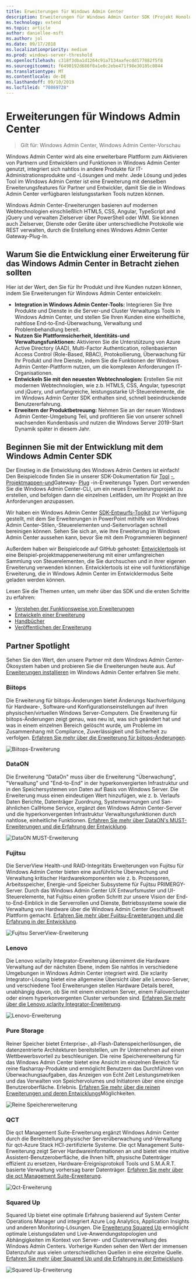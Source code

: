 ```yaml
---
title: Erweiterungen für Windows Admin Center
description: Erweiterungen für Windows Admin Center SDK (Projekt Honolulu)
ms.technology: extend
ms.topic: article
author: daniellee-msft
ms.author: jol
ms.date: 09/17/2018
ms.localizationpriority: medium
ms.prod: windows-server-threshold
ms.openlocfilehash: c318f3dba1d1264c91a7134aafecdd177882f5f8
ms.sourcegitcommit: f6490192d686f0a1e0c2ebe471f98e30105c0844
ms.translationtype: MT
ms.contentlocale: de-DE
ms.lasthandoff: 09/10/2019
ms.locfileid: "70869728"
---
```

# <a name="extensions-for-windows-admin-center"></a>Erweiterungen für Windows Admin Center

>Gilt für: Windows Admin Center, Windows Admin Center-Vorschau

Windows Admin Center wird als eine erweiterbare Plattform zum Aktivieren von Partnern und Entwicklern und Funktionen in Windows Admin Center genutzt, integriert sich nahtlos in andere Produkte für IT-Administrationsprodukte und -Lösungen und mehr. Jede Lösung und jedes Tool im Windows Admin Center ist eine Erweiterung mit denselben Erweiterungsfeatures für Partner und Entwickler, damit Sie die in Windows Admin Center verfügbaren leistungsstarken Tools nutzen können.

Windows Admin Center-Erweiterungen basieren auf modernen Webtechnologien einschließlich HTML5, CSS, Angular, TypeScript and jQuery und verwalten Zielserver über PowerShell oder WMI. Sie können auch Zielserver, Dienste oder Geräte über unterschiedliche Protokolle wie REST verwalten, durch die Erstellung eines Windows Admin Center Gateway-Plug-In.

## <a name="why-you-should-consider-developing-an-extension-for-windows-admin-center"></a>Warum Sie die Entwicklung einer Erweiterung für das Windows Admin Center in Betracht ziehen sollten

Hier ist der Wert, den Sie für Ihr Produkt und ihre Kunden nutzen können, indem Sie Erweiterungen für Windows Admin Center entwickeln:

- **Integration in Windows Admin Center-Tools:** Integrieren Sie Ihre Produkte und Dienste in die Server-und Cluster Verwaltungs Tools in Windows Admin Center, und stellen Sie Ihren Kunden eine einheitliche, nahtlose End-to-End-Überwachung, Verwaltung und Problembehandlung bereit.
- **Nutzen Sie Plattformsicherheit, Identitäts-und Verwaltungsfunktionen:** Aktivieren Sie die Unterstützung von Azure Active Directory (AAD), Multi-Factor Authentication, rollenbasierten Access Control (Role-Based, RBAC), Protokollierung, Überwachung für Ihr Produkt und ihre Dienste, indem Sie die Funktionen der Windows Admin Center-Plattform nutzen, um die komplexen Anforderungen IT-Organisationen.
- **Entwickeln Sie mit den neuesten Webtechnologien:** Erstellen Sie mit modernen Webtechnologien, wie z.b. HTML5, CSS, Angular, typescript und jQuery, und umfangreiche, leistungsstarke UI-Steuerelemente, die im Windows Admin Center SDK enthalten sind, schnell beeindruckende Benutzererfahrung.
- **Erweitern der Produktbetreuung:** Nehmen Sie an der neuen Windows Admin Center-Umgebung Teil, und profitieren Sie von unserer schnell wachsenden Kundenbasis und nutzen die Windows Server 2019-Start Dynamik später in diesem Jahr.

## <a name="start-developing-with-the-windows-admin-center-sdk"></a>Beginnen Sie mit der Entwicklung mit dem Windows Admin Center SDK

Der Einstieg in die Entwicklung des Windows Admin Centers ist einfach!  Den Beispielcode finden Sie in unserer SDK-Dokumentation für [Tool](develop-tool.md) [-, Projektmappen-und](develop-solution.md)Gateway- [Plug](develop-gateway-plugin.md) -in-Erweiterungs Typen. Dort verwenden Sie die Windows Admin Center-CLI, um ein neues Erweiterungsprojekt zu erstellen, und befolgen dann die einzelnen Leitfäden, um Ihr Projekt an Ihre Anforderungen anzupassen.

Wir haben ein Windows Admin Center [SDK-Entwurfs-Toolkit](https://github.com/Microsoft/windows-admin-center-sdk/blob/master/WindowsAdminCenterDesignToolkit.zip) zur Verfügung gestellt, mit dem Sie Erweiterungen in PowerPoint mithilfe von Windows Admin Center-Stilen,-Steuerelementen und-Seitenvorlagen schnell bereinigen können. Sehen Sie sich an, wie Ihre Erweiterung im Windows Admin Center aussehen kann, bevor Sie mit dem Programmieren beginnen!

Außerdem haben wir Beispielcode auf GitHub gehostet: [Entwicklertools](https://aka.ms/wacsdk) ist eine Beispiel-projektmappenerweiterung mit einer umfangreichen Sammlung von Steuerelementen, die Sie durchsuchen und in ihrer eigenen Erweiterung verwenden können. Entwicklertools ist eine voll funktionsfähige Erweiterung, die in Windows Admin Center im Entwicklermodus Seite geladen werden können.

Lesen Sie die Themen unten, um mehr über das SDK und die ersten Schritte zu erfahren:

- [Verstehen der Funktionsweise von Erweiterungen](understand-extensions.md)
- [Entwickeln einer Erweiterung](developing-extensions.md)
- [Handbücher](guides.md)
- [Veröffentlichen der Erweiterung](publish-extensions.md)

## <a name="partner-spotlight"></a>Partner Spotlight

Sehen Sie den Wert, den unsere Partner mit dem Windows Admin Center-Ökosystem haben und probieren Sie die Erweiterungen heute aus. Auf [Erweiterungen installieren](../configure/using-extensions.md) im Windows Admin Center erfahren Sie mehr.

### <a name="biitops"></a>Biitops
Die Erweiterung für biitops-Änderungen bietet Änderungs Nachverfolgung für Hardware-, Software-und Konfigurationseinstellungen auf ihren physischen/virtuellen Windows Server-Computern. Die Erweiterung für biitops-Änderungen zeigt genau, was neu ist, was sich geändert hat und was in einem einzelnen Bereich gelöscht wurde, um Probleme im Zusammenhang mit Compliance, Zuverlässigkeit und Sicherheit zu verfolgen. [Erfahren Sie mehr über die Erweiterung für biitops-Änderungen](case-studies/biitops.md).

![Biitops-Erweiterung](../media/extensibility-overview/biitops-1.png)

### <a name="dataon"></a>DataON

Die Erweiterung "DataOn" muss über die Erweiterung "Überwachung", "Verwaltung" und "End-to-End" in der hyperkonvergierten Infrastruktur und in den Speichersystemen von Daten auf Basis von Windows Server. Die Erweiterung muss einen eindeutigen Wert hinzufügen, wie z. b. Verlaufs Daten Berichte, Datenträger Zuordnung, Systemwarnungen und San-ähnlichen CallHome Service, ergänzt den Windows Admin Center-Server und die hyperkonvergenten Infrastruktur Verwaltungsfunktionen durch nahtlose, einheitliche Funktionen. [Erfahren Sie mehr über DataON's MUST-Erweiterungen und die Erfahrung der Entwicklung](case-studies/dataon.md).

![DataON MUST-Erweiterung](../media/extensibility-overview/dataon-must-extension.png)

### <a name="fujitsu"></a>Fujitsu

Die ServerView Health-und RAID-Integritäts Erweiterungen von Fujitsu für Windows Admin Center bieten eine ausführliche Überwachung und Verwaltung kritischer Hardwarekomponenten wie z. b. Prozessoren, Arbeitsspeicher, Energie-und Speicher Subsysteme für Fujitsu PRIMERGY-Server. Durch das Windows Admin Center UX Entwurfsmuster und UI-Steuerelemente, hat Fujitsu einen großen Schritt zur unsere Vision der End-to-End-Einblick in die Serverrollen und Dienste, Betriebssysteme sowie die Verwaltung von Hardware über die Windows Admin Center Geschäftswelt Plattform gemacht. [Erfahren Sie mehr über Fujitsu-Erweiterungen und die Erfahrung in der Entwicklung](case-studies/fujitsu.md).

![Fujitsu ServerView-Erweiterung](../media/extensibility-overview/fujitsu-serverview-extension.png)

### <a name="lenovo"></a>Lenovo

Die Lenovo xclarity Integrator-Erweiterung übernimmt die Hardware Verwaltung auf der nächsten Ebene, indem Sie nahtlos in verschiedene Umgebungen in Windows Admin Center integriert wird. Die xclarity Integrator-Lösung bietet eine allgemeine Übersicht über alle Lenovo-Server, und verschiedene Tool Erweiterungen stellen Hardware Details bereit, unabhängig davon, ob Sie mit einem einzelnen Server, einem Failovercluster oder einem hyperkonvergenten Cluster verbunden sind. [Erfahren Sie mehr über die Lenovo xclarity Integrator-Erweiterung](case-studies/lenovo.md).

![Lenovo-Erweiterung](../media/extensibility-overview/lenovo-extension.png)

### <a name="pure-storage"></a>Pure Storage

Reiner Speicher bietet Enterprise-, all-Flash-Datenspeicherlösungen, die datenzentrierte Architekturen bereitstellen, um Ihr Unternehmen auf einen Wettbewerbsvorteil zu beschleunigen. Die reine Speichererweiterung für das Windows Admin Center bietet eine Ansicht im einzelnen Bereich für reine flasharray-Produkte und ermöglicht Benutzern das Durchführen von Überwachungsaufgaben, das Anzeigen von Echt Zeit Leistungsmetriken und das Verwalten von Speichervolumes und Initiatoren über eine einzige Benutzeroberfläche. Erlebnis. [Erfahren Sie mehr über die reinen Erweiterungen und deren Entwicklungs](case-studies/purestorage.md)Möglichkeiten.

![Reine Speichererweiterung](../media/extensibility-overview/purestorage-extension.png)

### <a name="qct"></a>QCT

Die qct Management Suite-Erweiterung ergänzt Windows Admin Center durch die Bereitstellung physischer Serverüberwachung und-Verwaltung für qct-Azure Stack HCI-zertifizierte Systeme. Die qct Management Suite-Erweiterung zeigt Server Hardwareinformationen an und bietet eine intuitive Assistent-Benutzeroberfläche, die Ihnen hilft, physische Datenträger effizient zu ersetzen, Hardware-Ereignisprotokoll Tools und S.M.A.R.T. basierte Verwaltung vorhersag barer Datenträger. [Erfahren Sie mehr über die qct Management Suite-Erweiterung](case-studies/qct.md).

![Qct-Erweiterung](../media/extensibility-overview/qct-extension.png)

### <a name="squared-up"></a>Squared Up

Squared Up bietet eine optimale Erfahrung basierend auf System Center Operations Manager und integriert Azure Log Analytics, Application Insights und anderen Monitoring-Lösungen. Die [Erweiterung Squared Up](https://squaredup.com/product/honolulu/windows-admin-center-extension/?utm_source=microsoft-docs&utm_medium=public-relations&utm_campaign=honolulu) ermöglicht optimale Leistungsdaten und Live-Anwendungstopologien und Abhängigkeiten im Kontext von Server- und Clusterverwaltung des Windows Admin Centers. Vorherige Kunden sehen den Wert der immensen Datenzufuhr aus vielen unterschiedlichen Quellen in eine einzelne Quelle. [Erfahren Sie mehr über Squared Up und die Erfahrung in der Entwicklung](case-studies/squared-up.md).

![Squared Up-Erweiterung](../media/extensibility-overview/squaredup-extension.png)